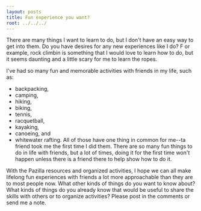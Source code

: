```yaml
---
layout: posts
title: Fun experience you want?
root: ../../../
---
```


There are many things I want to learn to do, but I don't have an easy way
to get into them. Do you have desires for any new experiences like I do? F
or example, rock climbin is something that I would love to learn how to do, 
but it seems daunting and a little scary for me to learn the ropes.

I've had so many fun and memorable activities with friends in my life, such as:
* backpacking, 
* camping,
* hiking, 
* biking, 
* tennis, 
* racquetball, 
* kayaking, 
* canoeing, and
* whitewater rafting.
All of those have one thing in common for me--ta friend took me the first
time I did them. There are so many fun things to do in life
with friends, but a lot of times, doing it for the first time won't happen
unless there is a friend there to help show how to do it.

With the Pazilla resources and organized activities, I hope we can all make
lifelong fun experiences with friends a lot more approachable than they are to
most people now. What other kinds of things do you want to know about? What
kinds of things do you already know that would be useful to share the skills
with others or to organize activities? Please post in the comments or send me
a note.
